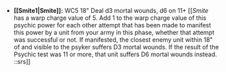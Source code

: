 - **[[Smite1\|Smite]]:** WC5 18" Deal d3 mortal wounds, d6 on 11+ [[_Smite_ has a warp charge value of 5. Add 1 to the warp charge value of this psychic power for each other attempt that has been made to manifest this power by a unit from your army in this phase, whether that attempt was successful or not. If manifested, the closest enemy unit within 18" of and visible to the psyker suffers D3 mortal wounds. If the result of the Psychic test was 11 or more, that unit suffers D6 mortal wounds instead. ::srs]]